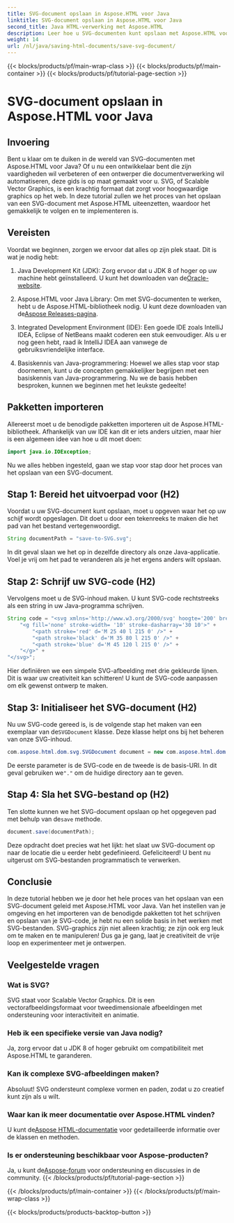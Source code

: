 ```yaml
---
title: SVG-document opslaan in Aspose.HTML voor Java
linktitle: SVG-document opslaan in Aspose.HTML voor Java
second_title: Java HTML-verwerking met Aspose.HTML
description: Leer hoe u SVG-documenten kunt opslaan met Aspose.HTML voor Java met deze eenvoudige stapsgewijze handleiding vol voorbeelden.
weight: 14
url: /nl/java/saving-html-documents/save-svg-document/
---
```


{{< blocks/products/pf/main-wrap-class >}}
{{< blocks/products/pf/main-container >}}
{{< blocks/products/pf/tutorial-page-section >}}

# SVG-document opslaan in Aspose.HTML voor Java

## Invoering
Bent u klaar om te duiken in de wereld van SVG-documenten met Aspose.HTML voor Java? Of u nu een ontwikkelaar bent die zijn vaardigheden wil verbeteren of een ontwerper die documentverwerking wil automatiseren, deze gids is op maat gemaakt voor u. SVG, of Scalable Vector Graphics, is een krachtig formaat dat zorgt voor hoogwaardige graphics op het web. In deze tutorial zullen we het proces van het opslaan van een SVG-document met Aspose.HTML uiteenzetten, waardoor het gemakkelijk te volgen en te implementeren is.
## Vereisten
Voordat we beginnen, zorgen we ervoor dat alles op zijn plek staat. Dit is wat je nodig hebt:
1.  Java Development Kit (JDK): Zorg ervoor dat u JDK 8 of hoger op uw machine hebt geïnstalleerd. U kunt het downloaden van de[Oracle-website](https://www.oracle.com/java/technologies/javase-jdk11-downloads.html).
  
2.  Aspose.HTML voor Java Library: Om met SVG-documenten te werken, hebt u de Aspose.HTML-bibliotheek nodig. U kunt deze downloaden van de[Aspose Releases-pagina](https://releases.aspose.com/html/java/).
3. Integrated Development Environment (IDE): Een goede IDE zoals IntelliJ IDEA, Eclipse of NetBeans maakt coderen een stuk eenvoudiger. Als u er nog geen hebt, raad ik IntelliJ IDEA aan vanwege de gebruiksvriendelijke interface.
4. Basiskennis van Java-programmering: Hoewel we alles stap voor stap doornemen, kunt u de concepten gemakkelijker begrijpen met een basiskennis van Java-programmering.
Nu we de basis hebben besproken, kunnen we beginnen met het leukste gedeelte!
## Pakketten importeren
Allereerst moet u de benodigde pakketten importeren uit de Aspose.HTML-bibliotheek. Afhankelijk van uw IDE kan dit er iets anders uitzien, maar hier is een algemeen idee van hoe u dit moet doen:
```java
import java.io.IOException;
```

Nu we alles hebben ingesteld, gaan we stap voor stap door het proces van het opslaan van een SVG-document.
## Stap 1: Bereid het uitvoerpad voor (H2)
Voordat u uw SVG-document kunt opslaan, moet u opgeven waar het op uw schijf wordt opgeslagen. Dit doet u door een tekenreeks te maken die het pad van het bestand vertegenwoordigt.
```java
String documentPath = "save-to-SVG.svg";
```
In dit geval slaan we het op in dezelfde directory als onze Java-applicatie. Voel je vrij om het pad te veranderen als je het ergens anders wilt opslaan.
## Stap 2: Schrijf uw SVG-code (H2)
Vervolgens moet u de SVG-inhoud maken. U kunt SVG-code rechtstreeks als een string in uw Java-programma schrijven.
```java
String code = "<svg xmlns='http://www.w3.org/2000/svg' hoogte='200' breedte='300'>" +
    "<g fill='none' stroke-width= '10' stroke-dasharray='30 10'>" +
        "<path stroke='red' d='M 25 40 l 215 0' />" +
        "<path stroke='black' d='M 35 80 l 215 0' />" +
        "<path stroke='blue' d='M 45 120 l 215 0' />" +
    "</g>" +
"</svg>";
```
Hier definiëren we een simpele SVG-afbeelding met drie gekleurde lijnen. Dit is waar uw creativiteit kan schitteren! U kunt de SVG-code aanpassen om elk gewenst ontwerp te maken.
## Stap 3: Initialiseer het SVG-document (H2)
 Nu uw SVG-code gereed is, is de volgende stap het maken van een exemplaar van de`SVGDocument` klasse. Deze klasse helpt ons bij het beheren van onze SVG-inhoud.
```java
com.aspose.html.dom.svg.SVGDocument document = new com.aspose.html.dom.svg.SVGDocument(code, ".");
```
 De eerste parameter is de SVG-code en de tweede is de basis-URI. In dit geval gebruiken we`"."` om de huidige directory aan te geven.
## Stap 4: Sla het SVG-bestand op (H2)
 Ten slotte kunnen we het SVG-document opslaan op het opgegeven pad met behulp van de`save` methode.
```java
document.save(documentPath);
```
Deze opdracht doet precies wat het lijkt: het slaat uw SVG-document op naar de locatie die u eerder hebt gedefinieerd. Gefeliciteerd! U bent nu uitgerust om SVG-bestanden programmatisch te verwerken.
## Conclusie
In deze tutorial hebben we je door het hele proces van het opslaan van een SVG-document geleid met Aspose.HTML voor Java. Van het instellen van je omgeving en het importeren van de benodigde pakketten tot het schrijven en opslaan van je SVG-code, je hebt nu een solide basis in het werken met SVG-bestanden. SVG-graphics zijn niet alleen krachtig; ze zijn ook erg leuk om te maken en te manipuleren! Dus ga je gang, laat je creativiteit de vrije loop en experimenteer met je ontwerpen.
## Veelgestelde vragen
### Wat is SVG?
SVG staat voor Scalable Vector Graphics. Dit is een vectorafbeeldingsformaat voor tweedimensionale afbeeldingen met ondersteuning voor interactiviteit en animatie.
### Heb ik een specifieke versie van Java nodig?
Ja, zorg ervoor dat u JDK 8 of hoger gebruikt om compatibiliteit met Aspose.HTML te garanderen.
### Kan ik complexe SVG-afbeeldingen maken?
Absoluut! SVG ondersteunt complexe vormen en paden, zodat u zo creatief kunt zijn als u wilt.
### Waar kan ik meer documentatie over Aspose.HTML vinden?
 U kunt de[Aspose HTML-documentatie](https://reference.aspose.com/html/java/) voor gedetailleerde informatie over de klassen en methoden.
### Is er ondersteuning beschikbaar voor Aspose-producten?
 Ja, u kunt de[Aspose-forum](https://forum.aspose.com/c/html/29) voor ondersteuning en discussies in de community.
{{< /blocks/products/pf/tutorial-page-section >}}

{{< /blocks/products/pf/main-container >}}
{{< /blocks/products/pf/main-wrap-class >}}

{{< blocks/products/products-backtop-button >}}
